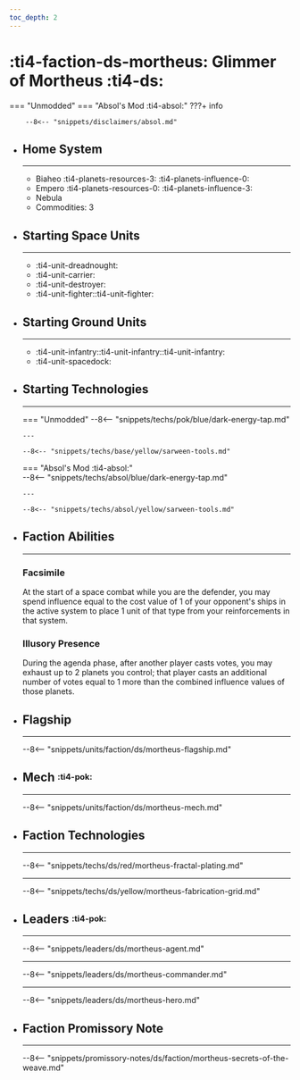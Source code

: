 ```yaml
---
toc_depth: 2
---
```


# :ti4-faction-ds-mortheus: Glimmer of Mortheus :ti4-ds:
=== "Unmodded"
=== "Absol's Mod :ti4-absol:" 
    ???+ info

        --8<-- "snippets/disclaimers/absol.md"

<div class="grid cards" markdown>

-   ## __Home System__

    ---

    * Biaheo :ti4-planets-resources-3: :ti4-planets-influence-0:
    * Empero :ti4-planets-resources-0: :ti4-planets-influence-3:
    * Nebula
    * Commodities: 3

</div>

<div class="grid cards" markdown>

-   ## __Starting Space Units__

    ---

    * :ti4-unit-dreadnought:
    * :ti4-unit-carrier:
    * :ti4-unit-destroyer:
    * :ti4-unit-fighter::ti4-unit-fighter:

-   ## __Starting Ground Units__

    ---

    * :ti4-unit-infantry::ti4-unit-infantry::ti4-unit-infantry:
    * :ti4-unit-spacedock:

-   ## __Starting Technologies__

    ---
    === "Unmodded"
        --8<-- "snippets/techs/pok/blue/dark-energy-tap.md"

        ---

        --8<-- "snippets/techs/base/yellow/sarween-tools.md"

    === "Absol's Mod :ti4-absol:"  
        --8<-- "snippets/techs/absol/blue/dark-energy-tap.md"

        ---

        --8<-- "snippets/techs/absol/yellow/sarween-tools.md"

-   ## __Faction Abilities__

    ---
    ### **Facsimile**
    
    At the start of a space combat while you are the defender, you may spend influence equal to the cost value of 1 of your opponent's ships in the active system to place 1 unit of that type from your reinforcements in that system.

    ### **Illusory Presence**
    
    During the agenda phase, after another player casts votes, you may exhaust up to 2 planets you control; that player casts an additional number of votes equal to 1 more than the combined influence values of those planets.

-   ## __Flagship__

    ---
    --8<-- "snippets/units/faction/ds/mortheus-flagship.md"

-   ## __Mech__ <sup><sub>:ti4-pok:</sub></sup>

    ---
    --8<-- "snippets/units/faction/ds/mortheus-mech.md"

</div>

<div class="grid cards" markdown>

-   ## __Faction Technologies__

    ---

    --8<-- "snippets/techs/ds/red/mortheus-fractal-plating.md"

    ---

    --8<-- "snippets/techs/ds/yellow/mortheus-fabrication-grid.md"

-   ## __Leaders__ <sup><sub>:ti4-pok:</sub></sup>

    ---
    
    --8<-- "snippets/leaders/ds/mortheus-agent.md"

    ---

    --8<-- "snippets/leaders/ds/mortheus-commander.md"

    ---

    --8<-- "snippets/leaders/ds/mortheus-hero.md"

-   ## __Faction Promissory Note__

    ---
    --8<-- "snippets/promissory-notes/ds/faction/mortheus-secrets-of-the-weave.md"

</div>

